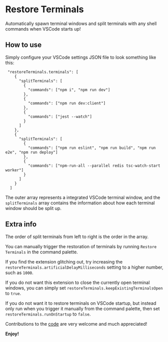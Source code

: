 # Restore Terminals

Automatically spawn terminal windows and split terminals with any shell commands when VSCode starts up!

## How to use

Simply configure your VSCode settings JSON file to look something like this:

```
 "restoreTerminals.terminals": [
    {
      "splitTerminals": [
        {
          "commands": ["npm i", "npm run dev"]
        },
        {
          "commands": ["npm run dev:client"]
        },
        {
          "commands": ["jest --watch"]
        }
      ]
    },
    {
      "splitTerminals": [
        {
          "commands": ["npm run eslint", "npm run build", "npm run e2e", "npm run deploy"]
        },
        {
          "commands": ["npm-run-all --parallel redis tsc-watch-start worker"]
        }
      ]
    }
  ]
```

The outer array represents a integrated VSCode terminal window, and the `splitTerminals` array contains the information about how each terminal window should be split up.

## Extra info

The order of split terminals from left to right is the order in the array.

You can manually trigger the restoration of terminals by running `Restore Terminals` in the command palette.

If you find the extension glitching out, try increasing the `restoreTerminals.artificialDelayMilliseconds` setting to a higher number, such as `1000`.

If you do not want this extension to close the currently open terminal windows, you can simply set `restoreTerminals.keepExistingTerminalsOpen` to `true`.

If you do not want it to restore terminals on VSCode startup, but instead only run when you trigger it manually from the command palette, then set `restoreTerminals.runOnStartup` to `false`.

Contributions to the [code](https://github.com/EthanSK/restore-terminals-vscode) are very welcome and much appreciated!

**Enjoy!**
